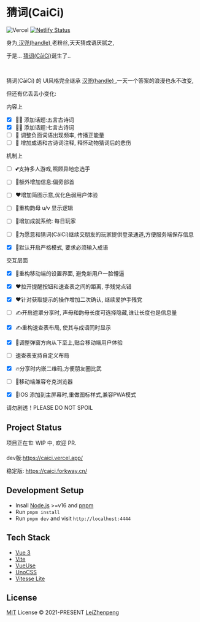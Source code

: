 
# 猜词(CaiCi)
![Vercel](https://vercelbadge.vercel.app/api/leizhenpeng/caici) 
[![Netlify Status](https://api.netlify.com/api/v1/badges/341b0594-568f-4029-b0a7-bef466d2195f/deploy-status)](https://app.netlify.com/sites/caici/deploys) 

身为[ 汉兜(handle) ](https://handle.antfu.me)老粉丝,天天猜成语厌腻之, 

于是... [猜词(CāiCí)](https://caici.forkway.cn/)诞生了..

<br/>

猜词(CāiCí) 的 UI风格完全继承 [汉兜(handle) ](https://handle.antfu.me),一天一个答案的浪漫也永不改变,

但还有亿丢丢小变化:

内容上
- [x] 🧑‍💻 添加话题:五言古诗词
- [x] 👩‍💻 添加话题:七言古诗词
- [ ] 🤞 调整负面词语出现频率, 传播正能量
- [ ] 🙇 增加成语和古诗词注释, 释怀动物猜词后的悲伤
  
机制上
- [ ] 💕支持多人游戏,照顾异地恋选手
- [ ] 🦴额外增加信息:偏旁部首
- [ ] ❤️增加简图示意,优化色弱用户体验
- [ ] 🦴重构韵母 u/v 显示逻辑
- [ ] 🙌增加成就系统: 每日玩家
- [ ] 🙌为愿意和猜词(CāiCí)继续交朋友的玩家提供登录通道,方便服务端保存信息
- [x] 🙌默认开启严格模式, 要求必须输入成语



交互层面
- [x] 🚀重构移动端的设置界面, 避免新用户一脸懵逼
- [x] ❤️拉开提醒按钮和速查表之间的距离, 手残党点错
- [x] ❤️针对获取提示的操作增加二次确认, 继续爱护手残党
- [ ] ✍开启遮罩分享时, 声母和韵母长度可选择隐藏,谁让长度也是信息量
- [x] ✍重构速查表布局, 使其与成语同时显示
- [x] 📱调整弹窗方向从下至上,贴合移动端用户体验
- [ ] 速查表支持自定义布局
- [x] 🔥分享时内嵌二维码,方便朋友圈比武
- [ ] 📱移动端兼容夸克浏览器
- [x] 📱IOS 添加到主屏幕时,重做图标样式,兼容PWA模式



请勿剧透！PLEASE DO NOT SPOIL




## Project Status

项目正在🏗 WIP 中, 欢迎 PR.

dev版:https://caici.vercel.app/

稳定版: https://caici.forkway.cn/


## Development Setup

- Insall [Node.js](https://nodejs.org/en/) >=v16 and [pnpm](https://pnpm.io/)
- Run `pnpm install`
- Run `pnpm dev` and visit `http://localhost:4444`


## Tech Stack

- [Vue 3](https://v3.vuejs.org/)
- [Vite](https://vitejs.dev/)
- [VueUse](https://vueuse.org/)
- [UnoCSS](https://github.com/antfu/unocss)
- [Vitesse Lite](https://github.com/antfu/vitesse-lite)

## License

[MIT](./LICENSE) License © 2021-PRESENT [LeiZhenpeng](https://github.com/leizhenpeng)
